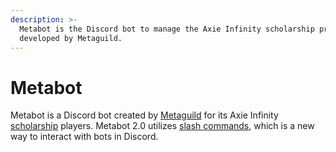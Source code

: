 ```yaml
---
description: >-
  Metabot is the Discord bot to manage the Axie Infinity scholarship program
  developed by Metaguild.
---
```


# Metabot

Metabot is a Discord bot created by [Metaguild](https://metaguild.com) for its Axie Infinity [scholarship](https://metaguild.notion.site/New-Player-Guide-efdf9e7b0a5f4a43b728cefd5d67df47) players. Metabot 2.0 utilizes [slash commands](https://support.discord.com/hc/en-us/articles/1500000368501-Slash-Commands-FAQ), which is a new way to interact with bots in Discord.
